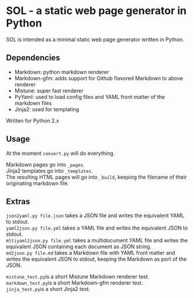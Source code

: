 # SOL - a static web page generator in Python

SOL is intended as a minimal static web page generator written in Python.

## Dependencies

-   Markdown: python markdown renderer
-   Markdown-gfm: adds support for Github flavored Markdown to above renderer
-   Mistune: super fast renderer
-   PyYaml: used to load config files and YAML front matter of the markdown files
-   Jinja2: used for templating

Written for Python 2.x

## Usage

At the moment `convert.py` will do everything.

Markdown pages go into `_pages`.  
Jinja2 templates go into `_templates`.  
The resulting HTML pages will go into `_build`, keeping the filename of their originating markdown file.

## Extras

`json2yaml.py file.json` takes a JSON file and writes the equivalent YAML to stdout.  
`yaml2json.py file.yml` takes a YAML file and writes the equivalent JSON to stdout.  
`mltiyaml2json.py file.yml` takes a multidocument YAML file and writes the equivalent JSON containing each document as JSON string.  
`md2json.py file.md` takes a Markdown file with YAML front matter and writes the equivalent JSON to stdout, keeping the Markdown as port of the JSON.  

`mistune_test.py`is a short Mistune Markdown renderer test.  
`markdown_test.py`is a short Markdown-gfm renderer test.  
`jinja_test.py`is a short Jinja2 test.  
